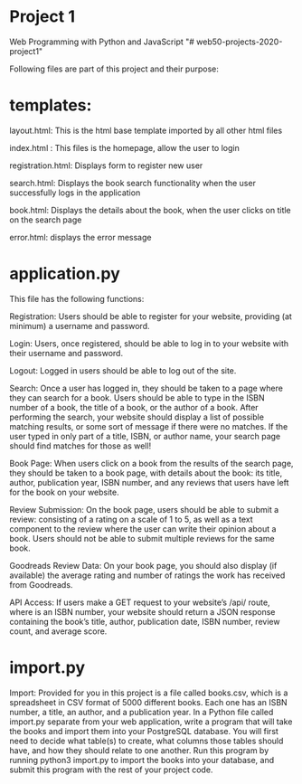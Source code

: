 # Project 1

Web Programming with Python and JavaScript
"# web50-projects-2020-project1" 

Following files are part of this project and their purpose:

# templates:

layout.html: This is the html base template imported by all other html files

index.html : This files is the homepage, allow the user to login

registration.html: Displays form to register new user

search.html: Displays the book search functionality when the user successfully logs in the application

book.html: Displays the details about the book, when the user clicks on title on the search page

error.html: displays the error message

# application.py
This file has the following functions:

Registration: Users should be able to register for your website, providing (at minimum) a username and password.

Login: Users, once registered, should be able to log in to your website with their username and password.

Logout: Logged in users should be able to log out of the site.

Search: Once a user has logged in, they should be taken to a page where they can search for a book. Users should be able to type in the ISBN number of a book, the title of a book, or the author of a book. After performing the search, your website should display a list of possible matching results, or some sort of message if there were no matches. If the user typed in only part of a title, ISBN, or author name, your search page should find matches for those as well!

Book Page: When users click on a book from the results of the search page, they should be taken to a book page, with details about the book: its title, author, publication year, ISBN number, and any reviews that users have left for the book on your website.

Review Submission: On the book page, users should be able to submit a review: consisting of a rating on a scale of 1 to 5, as well as a text component to the review where the user can write their opinion about a book. Users should not be able to submit multiple reviews for the same book.

Goodreads Review Data: On your book page, you should also display (if available) the average rating and number of ratings the work has received from Goodreads.

API Access: If users make a GET request to your website’s /api/<isbn> route, where <isbn> is an ISBN number, your website should return a JSON response containing the book’s title, author, publication date, ISBN number, review count, and average score.
  
# import.py
Import: Provided for you in this project is a file called books.csv, which is a spreadsheet in CSV format of 5000 different books. Each one has an ISBN number, a title, an author, and a publication year. In a Python file called import.py separate from your web application, write a program that will take the books and import them into your PostgreSQL database. You will first need to decide what table(s) to create, what columns those tables should have, and how they should relate to one another. Run this program by running python3 import.py to import the books into your database, and submit this program with the rest of your project code.
